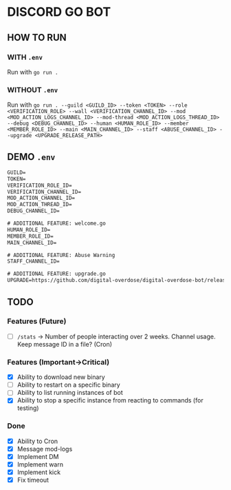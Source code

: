 # DISCORD GO BOT

## HOW TO RUN

### WITH `.env`

Run with `go run .`

### WITHOUT `.env`

Run with `go run . --guild <GUILD_ID> --token <TOKEN> --role <VERIFICATION_ROLE> --wall <VERIFICATION_CHANNEL_ID> --mod <MOD_ACTION_LOGS_CHANNEL_ID> --mod-thread <MOD_ACTION_LOGS_THREAD_ID> --debug <DEBUG_CHANNEL_ID> --human <HUMAN_ROLE_ID> --member <MEMBER_ROLE_ID> --main <MAIN_CHANNEL_ID> --staff <ABUSE_CHANNEL_ID> --upgrade <UPGRADE_RELEASE_PATH>`

## DEMO `.env`

```txt
GUILD=
TOKEN=
VERIFICATION_ROLE_ID=
VERIFICATION_CHANNEL_ID=
MOD_ACTION_CHANNEL_ID=
MOD_ACTION_THREAD_ID=
DEBUG_CHANNEL_ID=

# ADDITIONAL FEATURE: welcome.go
HUMAN_ROLE_ID=
MEMBER_ROLE_ID=
MAIN_CHANNEL_ID=

# ADDITIONAL FEATURE: Abuse Warning
STAFF_CHANNEL_ID=

# ADDITIONAL FEATURE: upgrade.go
UPGRADE=https://github.com/digital-overdose/digital-overdose-bot/releases/download/v%v/digital-overdose-bot-v%v-linux-amd64
```

## TODO

### Features (Future)
- [ ] `/stats` -> Number of people interacting over 2 weeks. Channel usage. Keep message ID in a file? (Cron)

### Features (Important->Critical)

- [x] Ability to download new binary
- [ ] Ability to restart on a specific binary
- [ ] Ability to list running instances of bot
- [x] Ability to stop a specific instance from reacting to commands (for testing)

### Done

- [x] Ability to Cron
- [x] Message mod-logs
- [x] Implement DM
- [x] Implement warn
- [x] Implement kick
- [x] Fix timeout
